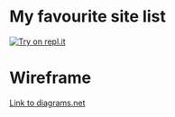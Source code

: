 # My favourite site list

[![Try on repl.it](https://repl-badge.jajoosam.repl.co/try.png)](https://replit.com/@ccapobianco/2021-4Binf-sites#script.js?ref=button)


# Wireframe
[Link to diagrams.net](https://viewer.diagrams.net/?highlight=0000ff&edit=_blank&layers=1&nav=1#R3VnbUuM4EP0aHp3yhQTzSAKBqYWFgp1ial4oxZZtVWTJI8u5zNev2pYdXxQGahKGXacqsY5kSe5zuqVWTrxZurkWKEvueIjpiWuHmxPv8sR1%2FTNXfQOwrYCxc1oBsSBhBTk74In8xBq0NVqQEOedhpJzKknWBQPOGA5kB0NC8HW3WcRpd9QMxXgAPAWIDtFnEspEv9bY3uE3mMRJPbJj65oU1Y01kCco5OsW5F2deDPBuazu0s0MU7BdbZfqufme2mZiAjP5lgeWP77e2Dfj8%2B3ff92cf3m5W%2BUPz5buZYVooV9YT1ZuawvkUvBl8%2FLOiTdt3sRWhRDlCQ51AVESM3UfqDlhoYBEpnT3VAZdppsYlDJKebAsspEiTiLCsMhHC6ALi2fCyu6nQssBeq5mMeOUi3Ja3qS8ujVuVWXbfhBF3SqvqgpO4aOqUjXmP3hTWW4Gg%2BGgEDlZ4Uec74YdGrm2GBYSb1qQNvo15imWYqua1LXnWgDaA850cb2T07iWU9KSkudrEGkJx03XO5bVjSb6HaS7A9IfwAtc2%2FmD5CMWJMDtNFKYJt4502UT7%2FVwFEfSyNSrgn8zfZMue447YM9xDOy5kyOR5w3IS6SEYHgB%2Fbrz9Xo9SrcRWvFCEIkpYct8RPhnYLbtz5%2BMZcfr0jwZOqlrctKj0Xw6oPkLLCoEE6CRSPjJBI6wKO975MoysnVo6sRPxhkGoxNKe1DP3mBBolbDCw2nJAxhkOk6UeJ6ylAAI64V88AvL1jYiKbNsH9E6ty%2Bgw6pc4zUHSu8jg1r6oSCNbl6dhJXOq4QSvpIUQOXAq1Lx61wNZWi31Zhww5e6fKayJticcgeZYIp%2BrmlKEXv7laBbYOYJfxW3bakbpLmXh1zVRPRMuwlCsPMoNwPikE9IZs2Cu6pQcjNlvPwG4XhTuHr462iDKVgVLbIs9Ie9odDvyeWwXq2Vx6vhzSKFphOuQixaK1ddnkN17RZee0RaEu%2FR1vjzrqBcmwIlN5HBkp3uJepY0NIVv1wkWeINWGHSGXXzyDEQbkObe3ptuDOix1Gxb9aqv9PGnbPuxr2%2F7SGveFG7SKOScHi4a5sR4Qz2EPv2XmbzNxm0OtJQ1F0NYGPKcoNcuimaY%2Fl6joijb3ddrOstWm0x6OxYbGbjHz%2F97n89uP5KkbW5F749%2FPF9%2B%2FB9Nu14TBkhiSOuSDoo9OniIs0V0lUuuBTvjFxd15eQ%2FrVHgaXhx%2B98NA004ckCIVh2a59ErI%2FD%2Bvnayq8BYTFt2Xnlx%2BpFcegFWMGfgCXN8rEtGr11aFZJWl5vNgmvB%2BmJW%2FvT28hGj9wSPA41C64lDxtwjQKlnEZRVoUReWlmpSDXeRZdQxaCq8uRGQDapzq%2BVx2jwyCkDkjojL2iKj4JEB2sFIhqWQ%2FBzwv9%2B8MW5HAWN27KujNH3GwDSh%2BWRD2YjmuP8pYfLSw39u7eLY%2FFIFviBYHCBV3y7mVXc2n0SZYi5X7aEXF1pCe54lyfteWQnk%2BPK3Mpn44o%2FAa6wRDKeVFDudsCWQd0DiBEhzR7FUQ43Jfut0S1aIRxn0hgSmNh0gs78FTJRjOHtnjxlEHxn8rb%2Fsd9Q0JjH%2Bs%2FMXIkikT%2F697qv1LT1Uz3FoLlJPAQiwUnIQWtSinlGQ8s6CVpSSxrP0Yjr256Hrw4cXRZBvbnlja2e2RorhRG8MoroIZAq%2BMCKYhDBnJ0kvzYpGSPAeaP5uXvmvldAy7rEP5oyru%2Fskq61p%2FB3pX%2FwI%3D)

